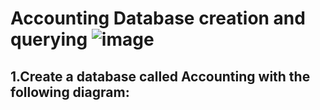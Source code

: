 # Accounting Database creation and querying ![image](https://icons8.com/icon/jlT6aOIYNCos/data-analysis)

## 1.Create a database called Accounting with the following diagram:
